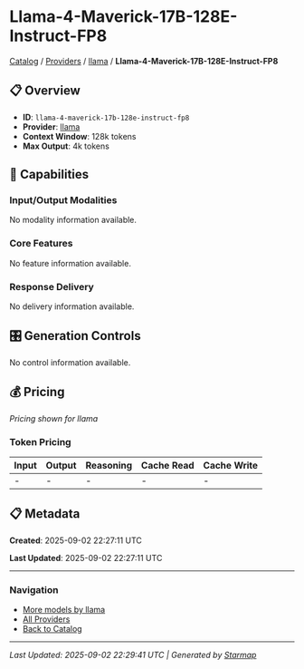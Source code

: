# Llama-4-Maverick-17B-128E-Instruct-FP8
  
[Catalog](../../../..) / [Providers](../../..) / [llama](../..) / **Llama-4-Maverick-17B-128E-Instruct-FP8**


## 📋 Overview
  
- **ID**: `llama-4-maverick-17b-128e-instruct-fp8`
- **Provider**: [llama](../)
- **Context Window**: 128k tokens
- **Max Output**: 4k tokens
  
## 🎯 Capabilities
  
### Input/Output Modalities
  
No modality information available.
  
### Core Features
  
No feature information available.
  
### Response Delivery
  
No delivery information available.
  
## 🎛️ Generation Controls
  
No control information available.
  
## 💰 Pricing
  
*Pricing shown for llama*
  
  
### Token Pricing
  
| Input | Output | Reasoning | Cache Read | Cache Write |
|---------|---------|---------|---------|---------|
| - | - | - | - | - |

  
## 📋 Metadata
  
**Created**: 2025-09-02 22:27:11 UTC
  
**Last Updated**: 2025-09-02 22:27:11 UTC
  
  
---
  
  
### Navigation

- [More models by llama](../)
- [All Providers](../../../../providers)
- [Back to Catalog](../../../..)


---
_Last Updated: 2025-09-02 22:29:41 UTC | Generated by [Starmap](https://github.com/agentstation/starmap)_
